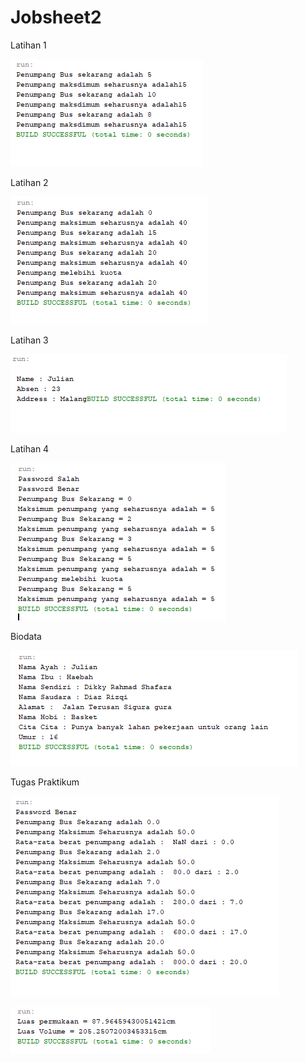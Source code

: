 # Jobsheet2

Latihan 1

![alt text](https://github.com/DikkyRahmadS/Jobsheet2/blob/master/1.PNG)

Latihan 2 

![alt text](https://github.com/DikkyRahmadS/Jobsheet2/blob/master/2.PNG)

Latihan 3

![alt text](https://github.com/DikkyRahmadS/Jobsheet2/blob/master/3.PNG)

Latihan 4

![alt text](https://github.com/DikkyRahmadS/Jobsheet2/blob/master/4.PNG)

Biodata

![alt text](https://github.com/DikkyRahmadS/Jobsheet2/blob/master/5.PNG)

Tugas Praktikum 

![alt text](https://github.com/DikkyRahmadS/Jobsheet2/blob/master/6.PNG)

![alt text](https://github.com/DikkyRahmadS/Jobsheet2/blob/master/7.PNG)
